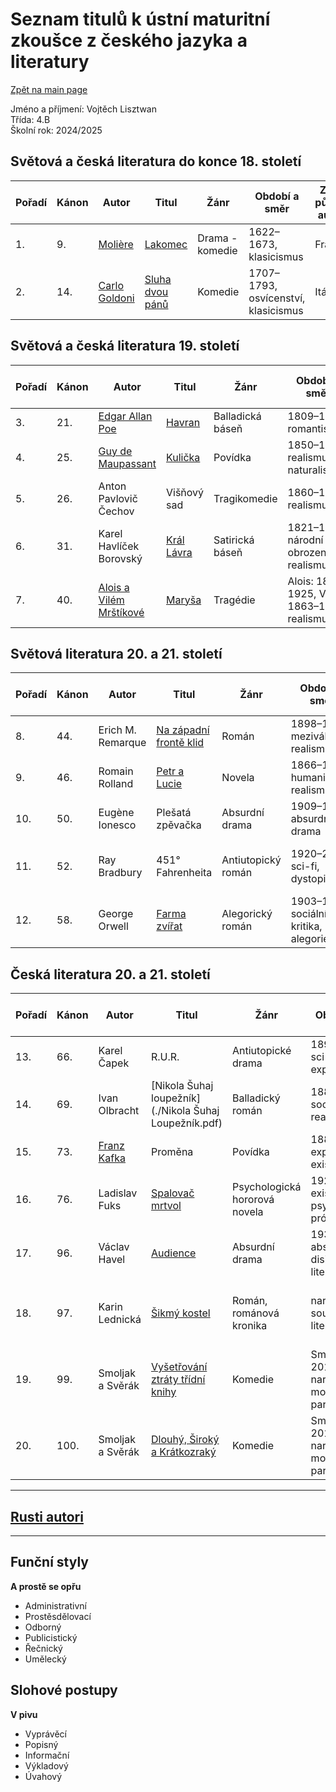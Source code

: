 # Seznam titulů k ústní maturitní zkoušce z českého jazyka a literatury
[Zpět na main page](https://github.com/ruzovybanan1254/maturita2025/tree/main)

Jméno a příjmení: Vojtěch Lisztwan  
Třída: 4.B  
Školní rok: 2024/2025

## Světová a česká literatura do konce 18. století

| Pořadí | Kánon | Autor         | Titul       | Žánr             | Období a směr                | Země původu autora | Pár hlavních postav                |
|--------|-------|---------------|-------------|------------------|-----------------------------|--------------------|----------------------------------|
| 1.     | 9.    | [Molière](https://github.com/ruzovybanan1254/maturita2025/blob/main/ustni/CJ/Moliere.md)       | [Lakomec](https://github.com/ruzovybanan1254/maturita2025/blob/main/ustni/CJ/%5BMOLIERE%5D%20Lakomec.pdf)     | Drama - komedie  | 1622–1673, klasicismus          | Francie            | Harpagon, Kleantés, Eliška       |
| 2.     | 14.   | [Carlo Goldoni](https://github.com/ruzovybanan1254/maturita2025/blob/main/ustni/CJ/Carlo.md) | [Sluha dvou pánů](https://github.com/ruzovybanan1254/maturita2025/blob/main/ustni/CJ/Sluh%20dvou%20p%C3%A1n%C5%AF.pdf) | Komedie          | 1707–1793, osvícenství, klasicismus | Itálie             | Truffaldino, Clarice, Beatrice   |

## Světová a česká literatura 19. století

| Pořadí | Kánon | Autor                   | Titul         | Žánr               | Období a směr                      | Země původu autora | Pár hlavních postav                      |
|--------|-------|-------------------------|---------------|--------------------|-----------------------------------|--------------------|----------------------------------------|
| 3.     | 21.   | [Edgar Allan Poe](./Poe.md)         | [Havran](https://github.com/ruzovybanan1254/maturita2025/blob/main/ustni/CJ/Havran%20Edgar%20Allan%20Poe.pdf)        | Balladická báseň   | 1809–1849, romantismus             | USA                | Vypravěč, Havran                        |
| 4.     | 25.   | [Guy de Maupassant](./Maupasant.md)     | [Kulička](./Kuli%C4%8Dka.pdf)       | Povídka            | 1850–1893, realismus, naturalismus | Francie            | Mme. Baptistine, Kulička                |
| 5.     | 26.   | Anton Pavlovič Čechov   | Višňový sad   | Tragikomedie       | 1860–1904, realismus               | Rusko              | Ranevská, Lopachin, Trofimov            |
| 6.     | 31.   | Karel Havlíček Borovský | [Král Lávra](https://github.com/ruzovybanan1254/maturita2025/blob/main/ustni/CJ/kral_lavra.pdf)    | Satirická báseň    | 1821–1856, národní obrození, realismus | Česko              | Král Lávra, Raroh                      |
| 7.     | 40.   | [Alois a Vilém Mrštíkové](./Mrstikove.md) | [Maryša](./Maryša.pdf)        | Tragédie           | Alois: 1861–1925, Vilém: 1863–1912, realismus | Česko              | Maryša, Franěk, Lízal                   |

## Světová literatura 20. a 21. století

| Pořadí | Kánon | Autor               | Titul                   | Žánr                | Období a směr                    | Země původu autora | Pár hlavních postav                   |
|--------|-------|---------------------|-------------------------|---------------------|---------------------------------|--------------------|-------------------------------------|
| 8.     | 44.   | Erich M. Remarque   | [Na západní frontě klid](https://github.com/ruzovybanan1254/maturita2025/blob/main/ustni/CJ/Na%20zapadni%20fronte%20klid.pdf)  | Román               | 1898–1970, meziválečný realismus | Německo            | Paul Bäumer, Kat                     |
| 9.     | 46.   | Romain Rolland      | [Petr a Lucie](https://github.com/ruzovybanan1254/maturita2025/blob/main/ustni/CJ/9.%20Petr%20a%20Lucie/%5BROLLAND%5D%20Petr%20a%20Lucie.pdf)            | Novela              | 1866–1944, humanistický realismus | Francie            | Petr, Lucie                         |
| 10.    | 50.   | Eugène Ionesco      | Plešatá zpěvačka        | Absurdní drama      | 1909–1994, absurdní drama       | Rumunsko/Francie   | Manžel, Manželka                    |
| 11.    | 52.   | Ray Bradbury        | 451° Fahrenheita        | Antiutopický román  | 1920–2012, sci-fi, dystopie    | USA                | Guy Montag, Clarisse McClellan      |
| 12.    | 58.   | George Orwell       | [Farma zvířat](https://github.com/ruzovybanan1254/maturita2025/blob/main/ustni/CJ/12.%20Farma%20zv%C3%AD%C5%99at/%5BORWELL%5D%20Farma%20zv%C3%AD%C5%99at.pdf) | Alegorický román    | 1903–1950, sociální kritika, alegorie | Velká Británie     | Napoleon, Snowball, Boxer           |

## Česká literatura 20. a 21. století

| Pořadí | Kánon | Autor             | Titul                          | Žánr                        | Období a směr                     | Země původu autora | Pár hlavních postav                     |
|--------|-------|-------------------|--------------------------------|-----------------------------|----------------------------------|--------------------|---------------------------------------|
| 13.    | 66.   | Karel Čapek        | R.U.R.                         | Antiutopické drama          | 1890–1938, sci-fi, expresionismus | Česko              | Rossum, Helena, Domin                   |
| 14.    | 69.   | Ivan Olbracht      | [Nikola Šuhaj loupežník](./Nikola Šuhaj Loupežník.pdf)         | Balladický román            | 1882–1952, socialistický realismus | Česko              | Nikola Šuhaj, Erina                    |
| 15.    | 73.   | [Franz Kafka](https://github.com/ruzovybanan1254/maturita2025/blob/main/ustni/CJ/Kafka.md)        | Proměna                        | Povídka                     | 1883–1924, expresionismus, existencialismus | Rakousko-Uhersko | Gregor Samsa                          |
| 16.    | 76.   | Ladislav Fuks      | [Spalovač mrtvol](https://github.com/ruzovybanan1254/maturita2025/blob/main/ustni/CJ/%5BFUKS%5D%20Spalovau%CC%88%20mrtvol.pdf) | Psychologická hororová novela | 1923–1994, existencialismus, psychologická próza | Česko            | Jan Prokop, Olga                      |
| 17.    | 96.   | Václav Havel       | [Audience](https://github.com/ruzovybanan1254/maturita2025/blob/main/ustni/CJ/Audience/Audience.pdf)         | Absurdní drama              | 1936–2011, absurdní drama, disidentská literatura | Česko              | Hráč, Výčepní                         |
| 18.    | 97.   | Karin Lednická     | [Šikmý kostel](https://github.com/ruzovybanan1254/maturita2025/blob/main/ustni/CJ/%C5%A1ikm%C3%BD%20kostel.pdf) | Román, románová kronika     | nar. 1969, současná literatura  | Česko              | Hlavní postavy nejsou přesně stanoveny |
| 19.    | 99.   | Smoljak a Svěrák   | [Vyšetřování ztráty třídní knihy](https://github.com/ruzovybanan1254/maturita2025/blob/main/ustni/CJ/Vy%C5%A1et%C5%99ov%C3%A1n%C3%AD%20ztr%C3%A1ty%20t%C5%99%C3%ADdn%C3%AD%20knihy.pdf) | Komedie                   | Smoljak: 1931–2010, Svěrák: nar. 1936, moderní humor, parodie | Česko              | Vyšetřovatel, Učitel, Student        |
| 20.    | 100.  | Smoljak a Svěrák   | [Dlouhý, Široký a Krátkozraký](https://github.com/ruzovybanan1254/maturita2025/blob/main/ustni/CJ/dlouh%C3%BD%20%C5%A1irok%C3%BD%20a%20kr%C3%A1tkozrak%C3%BD.pdf) | Komedie                   | Smoljak: 1931–2010, Svěrák: nar. 1936, moderní humor, parodie | Česko              | Dlouhý, Široký, Krátkozraký          |

---
## [Rusti autori](./Rusko.md)
---

## Funční styly
**A prostě se opřu**
<ul>
  <li>Administrativní</li>
  <li>Prostěsdělovací</li>
  <li>Odborný</li>
  <li>Publicistický</li>
  <li>Řečnický</li>
  <li>Umělecký</li>
</ul>

## Slohové postupy
**V pivu**
<ul>
  <li>Vyprávěcí</li>
  <li>Popisný</li>
  <li>Informační</li>
  <li>Výkladový</li>
  <li>Úvahový</li>
</ul>









